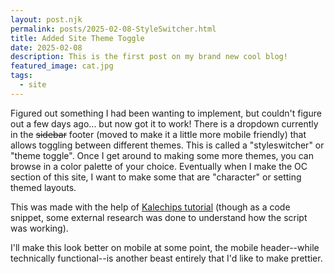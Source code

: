 ```yaml
---
layout: post.njk
permalink: posts/2025-02-08-StyleSwitcher.html
title: Added Site Theme Toggle
date: 2025-02-08
description: This is the first post on my brand new cool blog!
featured_image: cat.jpg
tags:
  - site
---
```


Figured out something I had been wanting to implement, but couldn't figure out a few days ago... but now got it to work! There is a dropdown currently in the ~~sidebar~~ footer (moved to make it a little more mobile friendly) that allows toggling between different themes. This is called a "styleswitcher" or "theme toggle". Once I get around to making some more themes, you can browse in a color palette of your choice. Eventually when I make the OC section of this site, I want to make some that are "character" or setting themed layouts.

This was made with the help of [Kalechips tutorial](https://kalechips.net/projects/snippets/styleswitcher) (though as a code snippet, some external research was done to understand how the script was working).

I'll make this look better on mobile at some point, the mobile header--while technically functional--is another beast entirely that I'd like to make prettier.